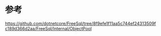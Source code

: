 ﻿# 参考
https://github.com/dotnetcore/FreeSql/tree/8f9efe1f11aa5c744ef24313509fc189d366d2aa/FreeSql/Internal/ObjectPool